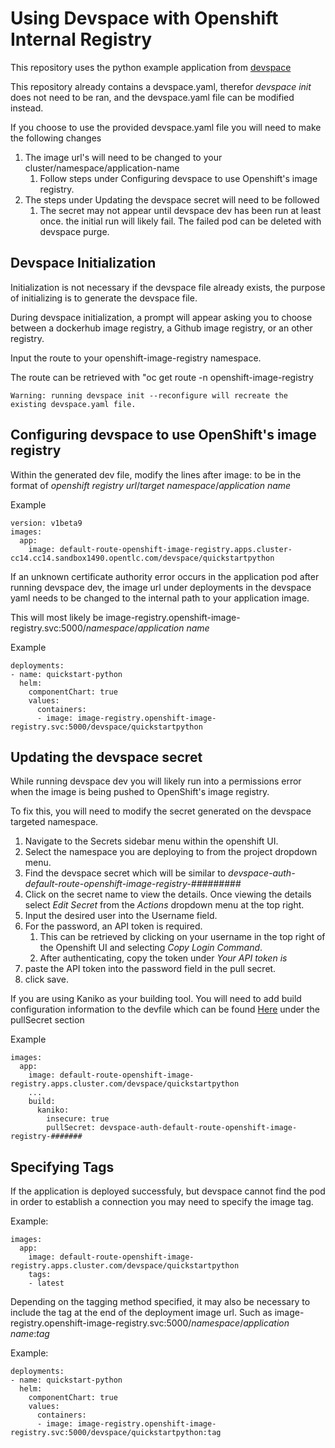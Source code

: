# Using Devspace with Openshift Internal Registry
This repository uses the python example application from [devspace](https://devspace.sh/cli/docs/introduction)

This repository already contains a devspace.yaml, therefor *devspace init* does not need to be ran, and the devspace.yaml file can be modified instead.

If you choose to use the provided devspace.yaml file you will need to make the following changes
1. The image url's will need to be changed to your cluster/namespace/application-name
    1. Follow steps under Configuring devspace to use Openshift's image registry.
1. The steps under Updating the devspace secret will need to be followed
    1. The secret may not appear until devspace dev has been run at least once. the initial run will likely fail. The failed pod can be deleted with devspace purge.


## Devspace Initialization
Initialization is not necessary if the devspace file already exists, the purpose of initializing is to generate the devspace file.

During devspace initialization, a prompt will appear asking you to choose between a dockerhub image registry, a Github image registry, or an other registry.

Input the route to your openshift-image-registry namespace.

The route can be retrieved with "oc get route -n openshift-image-registry

```   
Warning: running devspace init --reconfigure will recreate the existing devspace.yaml file.
```

## Configuring devspace to use OpenShift's image registry
Within the generated dev file, modify the lines after image: to be in the format of *openshift registry url*/*target namespace*/*application name*

Example

```
version: v1beta9
images:
  app:
    image: default-route-openshift-image-registry.apps.cluster-cc14.cc14.sandbox1490.opentlc.com/devspace/quickstartpython
```

If an unknown certificate authority error occurs in the application pod after running devspace dev, the image url under deployments in the devspace yaml needs to be changed to the internal path to your application image.

This will most likely be image-registry.openshift-image-registry.svc:5000/*namespace*/*application name*

Example

```
deployments:
- name: quickstart-python
  helm:
    componentChart: true
    values:
      containers:
      - image: image-registry.openshift-image-registry.svc:5000/devspace/quickstartpython
```

## Updating the devspace secret
While running devspace dev you will likely run into a permissions error when the image is being pushed to OpenShift's image registry.

To fix this, you will need to modify the secret generated on the devspace targeted namespace. 

1. Navigate to the Secrets sidebar menu within the openshift UI.
1. Select the namespace you are deploying to from the project dropdown menu.
1. Find the devspace secret which will be similar to *devspace-auth-default-route-openshift-image-registry-#########*
1. Click on the secret name to view the details. Once viewing the details select *Edit Secret* from the *Actions* dropdown menu at the top right.
1. Input the desired user into the Username field.
1. For the password, an API token is required. 
    1. This can be retrieved by clicking on your username in the top right of the Openshift UI and selecting *Copy Login Command*.
    1. After authenticating, copy the token under *Your API token is*
1. paste the API token into the password field in the pull secret.
1. click save.

If you are using Kaniko as your building tool. You will need to add build configuration information to the devfile which can be found [Here](https://devspace.sh/cli/docs/configuration/images/kaniko) under the pullSecret section

Example
```
images:
  app:
    image: default-route-openshift-image-registry.apps.cluster.com/devspace/quickstartpython
    ...
    build:
      kaniko:
        insecure: true
        pullSecret: devspace-auth-default-route-openshift-image-registry-#######
```

## Specifying Tags
If the application is deployed successfuly, but devspace cannot find the pod in order to establish a connection you may need to specify the image tag.

Example:
```
images:
  app:
    image: default-route-openshift-image-registry.apps.cluster.com/devspace/quickstartpython
    tags:
    - latest
```
Depending on the tagging method specified, it may also be necessary to include the tag at the end of the deployment image url.
Such as image-registry.openshift-image-registry.svc:5000/*namespace*/*application name*:*tag*

Example:
```
deployments:
- name: quickstart-python
  helm:
    componentChart: true
    values:
      containers:
      - image: image-registry.openshift-image-registry.svc:5000/devspace/quickstartpython:tag
```
